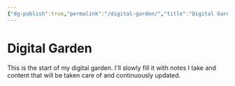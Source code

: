 ```yaml
---
{"dg-publish":true,"permalink":"/digital-garden/","title":"Digital Garden","created":"","updated":""}
---
```



# Digital Garden

This is the start of my digital garden. I'll slowly fill it with notes I take and content that will be taken care of and continuously updated.